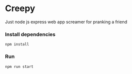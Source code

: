 # Creepy

Just node js express web app screamer for pranking a friend

### Install dependencies
```
npm install
```

### Run
```
npm run start
```
